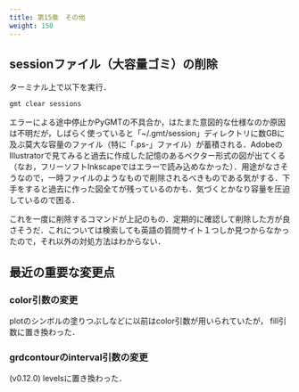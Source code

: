```yaml
---
title: 第15章　その他 
weight: 150 
---
```



## sessionファイル（大容量ゴミ）の削除
ターミナル上で以下を実行．
```python
gmt clear sessions
 ```



エラーによる途中停止かPyGMTの不具合か，はたまた意図的な仕様なのか原因は不明だが，しばらく使っていると「~/.gmt/session」ディレクトリに数GBに及ぶ莫大な容量のファイル（特に「.ps-」ファイル）が蓄積される．AdobeのIllustratorで見てみると過去に作成した記憶のあるベクター形式の図が出てくる（なお，フリーソフトInkscapeではエラーで読み込めなかった）．用途がなさそうなので，一時ファイルのようなもので削除されるべきものである気がする．下手をすると過去に作った図全てが残っているのかも．気づくとかなり容量を圧迫しているので困る．

これを一度に削除するコマンドが上記のもの．定期的に確認して削除した方が良さそうだ．これについては検索しても英語の質問サイト１つしか見つからなかったので，それ以外の対処方法はわからない．

## 最近の重要な変更点
### color引数の変更
plotのシンボルの塗りつぶしなどに以前はcolor引数が用いられていたが，
fill引数に置き換わった．
<!-- ---------------------------------- -->
### grdcontourのinterval引数の変更
<!-- ---------------------------------- -->
(v0.12.0)
levelsに置き換わった．



